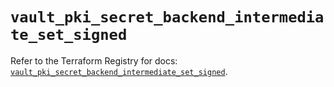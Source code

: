 # `vault_pki_secret_backend_intermediate_set_signed`

Refer to the Terraform Registry for docs: [`vault_pki_secret_backend_intermediate_set_signed`](https://registry.terraform.io/providers/hashicorp/vault/5.1.0/docs/resources/pki_secret_backend_intermediate_set_signed).
